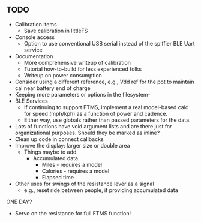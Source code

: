## TODO
- Calibration items
  - Save calibration in littleFS
- Console access
  - Option to use conventional USB serial instead of the spiffier BLE Uart service
- Documentation
  - More comprehensive writeup of calibration
  - Tutorial how-to-build for less experienced folks
  - Writeup on power consumption
- Consider using a different reference, e.g., Vdd ref for the pot to maintain cal near battery end of charge
- Keeping more parameters or options in the filesystem- 
- BLE Services
  - If continuing to support FTMS, implement a real model-based calc for speed (mph/kph) as a function of power and cadence. 
  - Either way, use globals rather than passed parameters for the data.
- Lots of functions have void argument lists and are there just for organizational purposes. Should they be marked as inline?
- Clean up code in connect callbacks
- Improve the display: larger size or double area
  - Things maybe to add
    - Accumulated  data
      - Miles - requires a model
      - Calories - requires a model
      - Elapsed time
- Other uses for swings of the resistance lever as a signal
  - e.g., reset ride between people, if providing accumulated data

ONE DAY?
- Servo on the resistance for full FTMS function!
